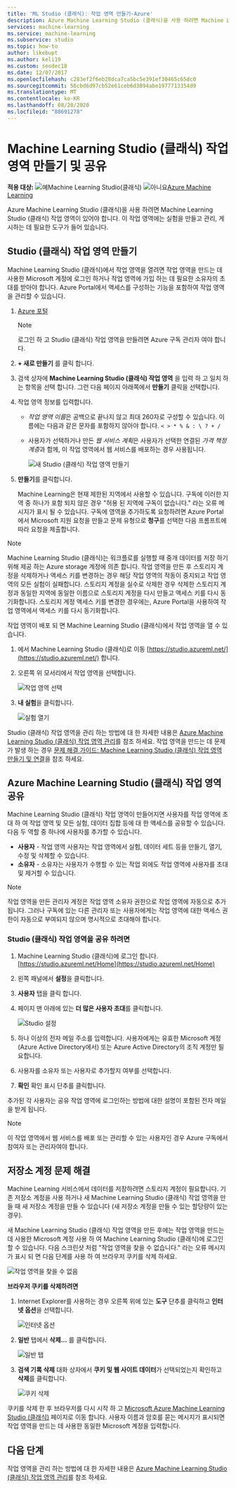 ```yaml
---
title: 'ML Studio (클래식): 작업 영역 만들기-Azure'
description: Azure Machine Learning Studio (클래식)을 사용 하려면 Machine Learning Studio (클래식) 작업 영역이 있어야 합니다. 이 작업 영역에는 실험을 만들고 관리, 게시하는 데 필요한 도구가 들어 있습니다.
services: machine-learning
ms.service: machine-learning
ms.subservice: studio
ms.topic: how-to
author: likebupt
ms.author: keli19
ms.custom: seodec18
ms.date: 12/07/2017
ms.openlocfilehash: c283ef2f6eb28dca7ca5bc5e391ef30465c65dc0
ms.sourcegitcommit: 56cbd6d97cb52e61ceb6d3894abe1977713354d9
ms.translationtype: MT
ms.contentlocale: ko-KR
ms.lasthandoff: 08/20/2020
ms.locfileid: "88691278"
---
```

# <a name="create-and-share-an-machine-learning-studio-classic-workspace"></a>Machine Learning Studio (클래식) 작업 영역 만들기 및 공유

**적용 대상:**  ![예](../../../includes/media/aml-applies-to-skus/yes.png)Machine Learning Studio(클래식)   ![아니요](../../../includes/media/aml-applies-to-skus/no.png)[Azure Machine Learning](../compare-azure-ml-to-studio-classic.md)

Azure Machine Learning Studio (클래식)을 사용 하려면 Machine Learning Studio (클래식) 작업 영역이 있어야 합니다. 이 작업 영역에는 실험을 만들고 관리, 게시하는 데 필요한 도구가 들어 있습니다.

## <a name="create-a-studio-classic-workspace"></a>Studio (클래식) 작업 영역 만들기

Machine Learning Studio (클래식)에서 작업 영역을 열려면 작업 영역을 만드는 데 사용한 Microsoft 계정에 로그인 하거나 작업 영역에 가입 하는 데 필요한 소유자의 초대를 받아야 합니다. Azure Portal에서 액세스를 구성하는 기능을 포함하여 작업 영역을 관리할 수 있습니다.

1. [Azure 포털](https://portal.azure.com/)

    > [!NOTE]
    > 로그인 하 고 Studio (클래식) 작업 영역을 만들려면 Azure 구독 관리자 여야 합니다. 
    >
    > 

2. **+ 새로 만들기** 를 클릭 합니다.

3. 검색 상자에 **Machine Learning Studio (클래식) 작업 영역** 을 입력 하 고 일치 하는 항목을 선택 합니다. 그런 다음 페이지 아래쪽에서 **만들기** 클릭을 선택합니다.

4. 작업 영역 정보를 입력합니다.

   - *작업 영역 이름*은 공백으로 끝나지 않고 최대 260자로 구성할 수 있습니다. 이름에는 다음과 같은 문자를 포함하지 않아야 합니다. `< > * % & : \ ? + /`
   - 사용자가 선택하거나 만든 *웹 서비스 계획*은 사용자가 선택한 연결된 *가격 책정 계층*과 함께, 이 작업 영역에서 웹 서비스를 배포하는 경우 사용됩니다.

     ![새 Studio (클래식) 작업 영역 만들기](./media/create-workspace/create-new-workspace.png)

5. **만들기**를 클릭합니다.

   Machine Learning은 현재 제한된 지역에서 사용할 수 있습니다. 구독에 이러한 지역 중 하나가 포함 되지 않은 경우 "허용 된 지역에 구독이 없습니다." 라는 오류 메시지가 표시 될 수 있습니다.  구독에 영역을 추가하도록 요청하려면 Azure Portal에서 Microsoft 지원 요청을 만들고 문제 유형으로 **청구**를 선택한 다음 프롬프트에 따라 요청을 제출합니다.


> [!NOTE]
> Machine Learning Studio (클래식)는 워크플로를 실행할 때 중개 데이터를 저장 하기 위해 제공 하는 Azure storage 계정에 의존 합니다. 작업 영역을 만든 후 스토리지 계정을 삭제하거나 액세스 키를 변경하는 경우 해당 작업 영역의 작동이 중지되고 작업 영역의 모든 실험이 실패합니다.
스토리지 계정을 실수로 삭제한 경우 삭제한 스토리지 계정과 동일한 지역에 동일한 이름으로 스토리지 계정을 다시 만들고 액세스 키를 다시 동기화합니다. 스토리지 계정 액세스 키를 변경한 경우에는, Azure Portal을 사용하여 작업 영역에서 액세스 키를 다시 동기화합니다.

작업 영역이 배포 되 면 Machine Learning Studio (클래식)에서 작업 영역을 열 수 있습니다.

1. 에서 Machine Learning Studio (클래식)로 이동 [https://studio.azureml.net/](https://studio.azureml.net/) 합니다.

2. 오른쪽 위 모서리에서 작업 영역을 선택합니다.

    ![작업 영역 선택](./media/create-workspace/open-workspace.png)

3. **내 실험**을 클릭합니다.

    ![실험 열기](./media/create-workspace/my-experiments.png)

Studio (클래식) 작업 영역을 관리 하는 방법에 대 한 자세한 내용은 [Azure Machine Learning Studio (클래식) 작업 영역 관리](manage-workspace.md)를 참조 하세요.
작업 영역을 만드는 데 문제가 발생 하는 경우 [문제 해결 가이드: Machine Learning Studio (클래식) 작업 영역 만들기 및 연결](troubleshooting-creating-ml-workspace.md)을 참조 하세요.


## <a name="share-an-azure-machine-learning-studio-classic-workspace"></a>Azure Machine Learning Studio (클래식) 작업 영역 공유
Machine Learning Studio (클래식) 작업 영역이 만들어지면 사용자를 작업 영역에 초대 하 여 작업 영역 및 모든 실험, 데이터 집합 등에 대 한 액세스를 공유할 수 있습니다. 다음 두 역할 중 하나에 사용자를 추가할 수 있습니다.

* **사용자** - 작업 영역 사용자는 작업 영역에서 실험, 데이터 세트 등을 만들기, 열기, 수정 및 삭제할 수 있습니다.
* **소유자** - 소유자는 사용자가 수행할 수 있는 작업 외에도 작업 영역에 사용자를 초대 및 제거할 수 있습니다.

> [!NOTE]
> 작업 영역을 만든 관리자 계정은 작업 영역 소유자 권한으로 작업 영역에 자동으로 추가됩니다. 그러나 구독에 있는 다른 관리자 또는 사용자에게는 작업 영역에 대한 액세스 권한이 자동으로 부여되지 않으며 명시적으로 초대해야 합니다.
> 
> 

### <a name="to-share-a-studio-classic-workspace"></a>Studio (클래식) 작업 영역을 공유 하려면

1. Machine Learning Studio (클래식)에 로그인 합니다. [https://studio.azureml.net/Home](https://studio.azureml.net/Home)

2. 왼쪽 패널에서 **설정**을 클릭합니다.

3. **사용자** 탭을 클릭 합니다.

4. 페이지 맨 아래에 있는 **더 많은 사용자 초대**를 클릭합니다.

    ![Studio 설정](./media/create-workspace/settings.png)

5. 하나 이상의 전자 메일 주소를 입력합니다. 사용자에게는 유효한 Microsoft 계정(Azure Active Directory에서) 또는 Azure Active Directory의 조직 계정만 필요합니다.

6. 사용자를 소유자 또는 사용자로 추가할지 여부를 선택합니다.

7. **확인** 확인 표시 단추를 클릭합니다.

추가된 각 사용자는 공유 작업 영역에 로그인하는 방법에 대한 설명이 포함된 전자 메일을 받게 됩니다.

> [!NOTE]
> 이 작업 영역에서 웹 서비스를 배포 또는 관리할 수 있는 사용자인 경우 Azure 구독에서 참여자 또는 관리자여야 합니다. 

## <a name="troubleshoot-storage-accounts"></a>저장소 계정 문제 해결


Machine Learning 서비스에서 데이터를 저장하려면 스토리지 계정이 필요합니다. 기존 저장소 계정을 사용 하거나 새 Machine Learning Studio (클래식) 작업 영역을 만들 때 새 저장소 계정을 만들 수 있습니다 (새 저장소 계정을 만들 수 있는 할당량이 있는 경우).

새 Machine Learning Studio (클래식) 작업 영역을 만든 후에는 작업 영역을 만드는 데 사용한 Microsoft 계정 사용 하 여 Machine Learning Studio (클래식)에 로그인 할 수 있습니다. 다음 스크린샷 처럼 "작업 영역을 찾을 수 없습니다." 라는 오류 메시지가 표시 되 면 다음 단계를 사용 하 여 브라우저 쿠키를 삭제 하세요.

![작업 영역을 찾을 수 없음](media/troubleshooting-creating-ml-workspace/screen3.png)

**브라우저 쿠키를 삭제하려면**

1. Internet Explorer를 사용하는 경우 오른쪽 위에 있는 **도구** 단추를 클릭하고 **인터넷 옵션**을 선택합니다.  

   ![인터넷 옵션](media/troubleshooting-creating-ml-workspace/screen4.png)

2. **일반** 탭에서 **삭제…** 를 클릭합니다.

   ![일반 탭](media/troubleshooting-creating-ml-workspace/screen5.png)

3. **검색 기록 삭제** 대화 상자에서 **쿠키 및 웹 사이트 데이터**가 선택되었는지 확인하고 **삭제**를 클릭합니다.

   ![쿠키 삭제](media/troubleshooting-creating-ml-workspace/screen6.png)

쿠키를 삭제 한 후 브라우저를 다시 시작 하 고 [Microsoft Azure Machine Learning Studio (클래식)](https://studio.azureml.net) 페이지로 이동 합니다. 사용자 이름과 암호를 묻는 메시지가 표시되면 작업 영역을 만드는 데 사용한 동일한 Microsoft 계정을 입력합니다.


## <a name="next-steps"></a>다음 단계

작업 영역을 관리 하는 방법에 대 한 자세한 내용은 [Azure Machine Learning Studio (클래식) 작업 영역 관리](manage-workspace.md)를 참조 하세요.
